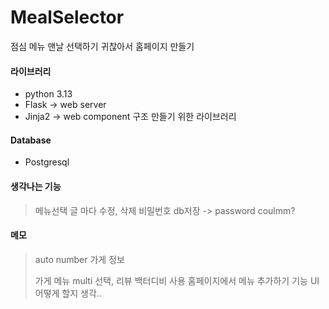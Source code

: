 # MealSelector
점심 메뉴 맨날 선택하기 귀찮아서 홈페이지 만들기

#### 라이브러리
 - python 3.13
 - Flask -> web server
 - Jinja2 -> web component 구조 만들기 위한 라이브러리

#### Database
 - Postgresql

#### 생각나는 기능
> 메뉴선택 글 마다 수정, 삭제 비밀번호 db저장 -> password coulmm?

#### 메모
> auto number 가게 정보
> 
> 가게 메뉴 multi 선택,
> 리뷰 백터디비 사용
> 홈페이지에서 메뉴 추가하기 기능 UI 어떻게 할지 생각..
